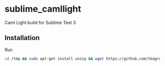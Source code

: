 # sublime_camllight
Caml Light build for Sublime Text 3

## Installation

Run

```bash
cd /tmp && sudo apt-get install unzip && wget https://github.com/tbagrel1/sublime_caml/archive/master.zip && unzip master.zip && cd sublime_caml-master && sudo bash install.sh
```
